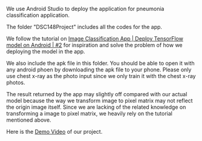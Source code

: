 We use Android Studio to deploy the application for pneumonia classification application. 

The folder "DSC148Project" includes all the codes for the app. 

We follow the tutorial on [Image Classification App | Deploy TensorFlow model on Android | #2](https://www.youtube.com/watch?v=yV9nrRIC_R0) for
inspiration and solve the problem of how we deploying the model in the app. 

We also include the apk file in this folder. You should be able to open it with any android phoen by downloading the apk file to your phone. 
Please only use chest x-ray as the photo input since we only train it with the chest x-ray photos. 

The result returned by the app may slightly off compared with our actual model because the way we transform image to pixel matrix may not reflect the 
origin image itself. 
Since we are lacking of the related knowledge on transforming a image to pixel matrix, we heavily rely on the tutorial
mentioned above. 

Here is the [Demo Video](https://youtu.be/sFSY-EhBKVY) of our project. 
